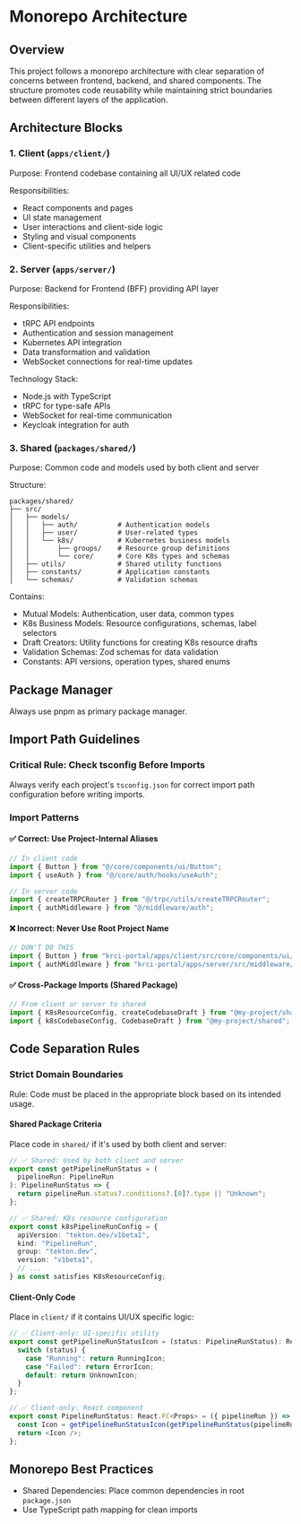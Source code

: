 # Monorepo Architecture

## Overview

This project follows a monorepo architecture with clear separation of concerns between frontend, backend, and shared components. The structure promotes code reusability while maintaining strict boundaries between different layers of the application.

## Architecture Blocks

### 1. Client (`apps/client/`)

Purpose: Frontend codebase containing all UI/UX related code

Responsibilities:

- React components and pages
- UI state management
- User interactions and client-side logic
- Styling and visual components
- Client-specific utilities and helpers

### 2. Server (`apps/server/`)

Purpose: Backend for Frontend (BFF) providing API layer

Responsibilities:

- tRPC API endpoints
- Authentication and session management
- Kubernetes API integration
- Data transformation and validation
- WebSocket connections for real-time updates

Technology Stack:

- Node.js with TypeScript
- tRPC for type-safe APIs
- WebSocket for real-time communication
- Keycloak integration for auth

### 3. Shared (`packages/shared/`)

Purpose: Common code and models used by both client and server

Structure:

```
packages/shared/
├── src/
│   ├── models/
│   │   ├── auth/          # Authentication models
│   │   ├── user/          # User-related types
│   │   └── k8s/           # Kubernetes business models
│   │       ├── groups/    # Resource group definitions
│   │       └── core/      # Core K8s types and schemas
│   ├── utils/             # Shared utility functions
│   ├── constants/         # Application constants
│   └── schemas/           # Validation schemas
```

Contains:

- Mutual Models: Authentication, user data, common types
- K8s Business Models: Resource configurations, schemas, label selectors
- Draft Creators: Utility functions for creating K8s resource drafts
- Validation Schemas: Zod schemas for data validation
- Constants: API versions, operation types, shared enums

## Package Manager

Always use pnpm as primary package manager.

## Import Path Guidelines

### Critical Rule: Check tsconfig Before Imports

Always verify each project's `tsconfig.json` for correct import path configuration before writing imports.

### Import Patterns

#### ✅ Correct: Use Project-Internal Aliases

```typescript
// In client code
import { Button } from "@/core/components/ui/Button";
import { useAuth } from "@/core/auth/hooks/useAuth";

// In server code
import { createTRPCRouter } from "@/trpc/utils/createTRPCRouter";
import { authMiddleware } from "@/middleware/auth";
```

#### ❌ Incorrect: Never Use Root Project Name

```typescript
// DON'T DO THIS
import { Button } from "krci-portal/apps/client/src/core/components/ui/Button";
import { authMiddleware } from "krci-portal/apps/server/src/middleware/auth";
```

#### ✅ Cross-Package Imports (Shared Package)

```typescript
// From client or server to shared
import { K8sResourceConfig, createCodebaseDraft } from "@my-project/shared";
import { k8sCodebaseConfig, CodebaseDraft } from "@my-project/shared";
```

## Code Separation Rules

### Strict Domain Boundaries

Rule: Code must be placed in the appropriate block based on its intended usage.

#### Shared Package Criteria

Place code in `shared/` if it's used by both client and server:

```typescript
// ✅ Shared: Used by both client and server
export const getPipelineRunStatus = (
  pipelineRun: PipelineRun
): PipelineRunStatus => {
  return pipelineRun.status?.conditions?.[0]?.type || "Unknown";
};

// ✅ Shared: K8s resource configuration
export const k8sPipelineRunConfig = {
  apiVersion: "tekton.dev/v1beta1",
  kind: "PipelineRun",
  group: "tekton.dev",
  version: "v1beta1",
  // ...
} as const satisfies K8sResourceConfig;
```

#### Client-Only Code

Place in `client/` if it contains UI/UX specific logic:

```typescript
// ✅ Client-only: UI-specific utility
export const getPipelineRunStatusIcon = (status: PipelineRunStatus): React.ComponentType => {
  switch (status) {
    case "Running": return RunningIcon;
    case "Failed": return ErrorIcon;
    default: return UnknownIcon;
  }
};

// ✅ Client-only: React component
export const PipelineRunStatus: React.FC<Props> = ({ pipelineRun }) => {
  const Icon = getPipelineRunStatusIcon(getPipelineRunStatus(pipelineRun));
  return <Icon />;
};
```

## Monorepo Best Practices

- Shared Dependencies: Place common dependencies in root `package.json`
- Use TypeScript path mapping for clean imports

